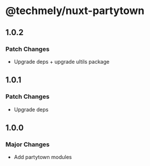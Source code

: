 # @techmely/nuxt-partytown

## 1.0.2

### Patch Changes

- Upgrade deps + upgrade ultils package

## 1.0.1

### Patch Changes

- Upgrade deps

## 1.0.0

### Major Changes

- Add partytown modules
